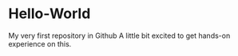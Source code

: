 # Hello-World
My very first repository in Github
A little bit excited to get hands-on experience on this. 
